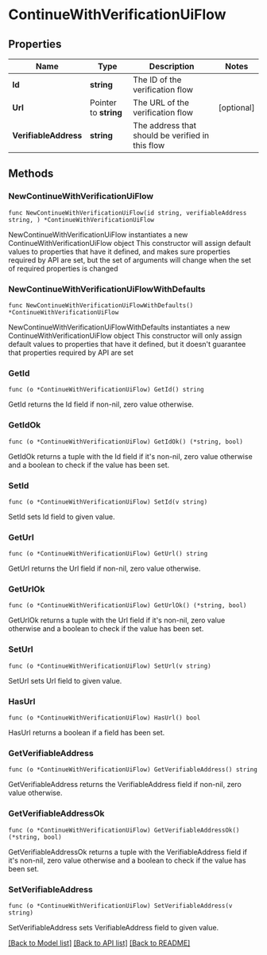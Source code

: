 # ContinueWithVerificationUiFlow

## Properties

Name | Type | Description | Notes
------------ | ------------- | ------------- | -------------
**Id** | **string** | The ID of the verification flow | 
**Url** | Pointer to **string** | The URL of the verification flow | [optional] 
**VerifiableAddress** | **string** | The address that should be verified in this flow | 

## Methods

### NewContinueWithVerificationUiFlow

`func NewContinueWithVerificationUiFlow(id string, verifiableAddress string, ) *ContinueWithVerificationUiFlow`

NewContinueWithVerificationUiFlow instantiates a new ContinueWithVerificationUiFlow object
This constructor will assign default values to properties that have it defined,
and makes sure properties required by API are set, but the set of arguments
will change when the set of required properties is changed

### NewContinueWithVerificationUiFlowWithDefaults

`func NewContinueWithVerificationUiFlowWithDefaults() *ContinueWithVerificationUiFlow`

NewContinueWithVerificationUiFlowWithDefaults instantiates a new ContinueWithVerificationUiFlow object
This constructor will only assign default values to properties that have it defined,
but it doesn't guarantee that properties required by API are set

### GetId

`func (o *ContinueWithVerificationUiFlow) GetId() string`

GetId returns the Id field if non-nil, zero value otherwise.

### GetIdOk

`func (o *ContinueWithVerificationUiFlow) GetIdOk() (*string, bool)`

GetIdOk returns a tuple with the Id field if it's non-nil, zero value otherwise
and a boolean to check if the value has been set.

### SetId

`func (o *ContinueWithVerificationUiFlow) SetId(v string)`

SetId sets Id field to given value.


### GetUrl

`func (o *ContinueWithVerificationUiFlow) GetUrl() string`

GetUrl returns the Url field if non-nil, zero value otherwise.

### GetUrlOk

`func (o *ContinueWithVerificationUiFlow) GetUrlOk() (*string, bool)`

GetUrlOk returns a tuple with the Url field if it's non-nil, zero value otherwise
and a boolean to check if the value has been set.

### SetUrl

`func (o *ContinueWithVerificationUiFlow) SetUrl(v string)`

SetUrl sets Url field to given value.

### HasUrl

`func (o *ContinueWithVerificationUiFlow) HasUrl() bool`

HasUrl returns a boolean if a field has been set.

### GetVerifiableAddress

`func (o *ContinueWithVerificationUiFlow) GetVerifiableAddress() string`

GetVerifiableAddress returns the VerifiableAddress field if non-nil, zero value otherwise.

### GetVerifiableAddressOk

`func (o *ContinueWithVerificationUiFlow) GetVerifiableAddressOk() (*string, bool)`

GetVerifiableAddressOk returns a tuple with the VerifiableAddress field if it's non-nil, zero value otherwise
and a boolean to check if the value has been set.

### SetVerifiableAddress

`func (o *ContinueWithVerificationUiFlow) SetVerifiableAddress(v string)`

SetVerifiableAddress sets VerifiableAddress field to given value.



[[Back to Model list]](../README.md#documentation-for-models) [[Back to API list]](../README.md#documentation-for-api-endpoints) [[Back to README]](../README.md)


